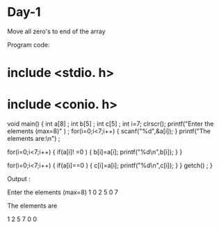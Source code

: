 # Day-1
Move all zero's to end of the array



Program code:

# include <stdio. h>
# include <conio. h>
void main() 
{
int a[8] ;
int b[5] ; 
int c[5] ;
int i=7;
clrscr();
printf("Enter the elements (max=8)" ) ;
for(i=0;i<7;i++)
{
scanf("%d",&a[i]);
}
printf("The elements are:\n") ;

for(i=0;i<7;i++)
{
if(a[i]! =0 ) 
{
b[i]=a[i];
printf("%d\n",b[i]);
} 
}  

for(i=0;i<7;i++)
{
if(a[i]==0 ) 
{
c[i]=a[i];
printf("%d\n",c[i]);
} 
} 
getch() ;
} 

Output :

Enter the elements (max=8) 
1
0
2
5
0
7

The elements are

1
2
5
7
0
0
